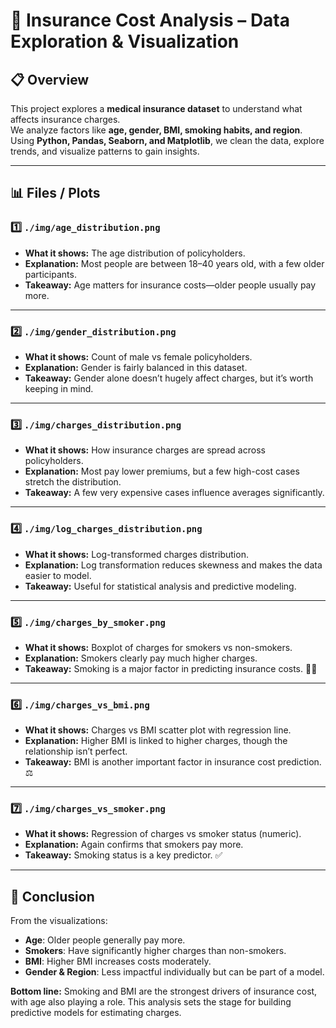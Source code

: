 # 🏥 Insurance Cost Analysis – Data Exploration & Visualization

## 📋 Overview
This project explores a **medical insurance dataset** to understand what affects insurance charges.  
We analyze factors like **age, gender, BMI, smoking habits, and region**. Using **Python, Pandas, Seaborn, and Matplotlib**, we clean the data, explore trends, and visualize patterns to gain insights.  

---

## 📊 Files / Plots

### 1️⃣ `./img/age_distribution.png`  
- **What it shows:** The age distribution of policyholders.  
- **Explanation:** Most people are between 18–40 years old, with a few older participants.  
- **Takeaway:** Age matters for insurance costs—older people usually pay more.  

---

### 2️⃣ `./img/gender_distribution.png`  
- **What it shows:** Count of male vs female policyholders.  
- **Explanation:** Gender is fairly balanced in this dataset.  
- **Takeaway:** Gender alone doesn’t hugely affect charges, but it’s worth keeping in mind.  

---

### 3️⃣ `./img/charges_distribution.png`  
- **What it shows:** How insurance charges are spread across policyholders.  
- **Explanation:** Most pay lower premiums, but a few high-cost cases stretch the distribution.  
- **Takeaway:** A few very expensive cases influence averages significantly.  

---

### 4️⃣ `./img/log_charges_distribution.png`  
- **What it shows:** Log-transformed charges distribution.  
- **Explanation:** Log transformation reduces skewness and makes the data easier to model.  
- **Takeaway:** Useful for statistical analysis and predictive modeling.  

---

### 5️⃣ `./img/charges_by_smoker.png`  
- **What it shows:** Boxplot of charges for smokers vs non-smokers.  
- **Explanation:** Smokers clearly pay much higher charges.  
- **Takeaway:** Smoking is a major factor in predicting insurance costs. 🚬💸  

---

### 6️⃣ `./img/charges_vs_bmi.png`  
- **What it shows:** Charges vs BMI scatter plot with regression line.  
- **Explanation:** Higher BMI is linked to higher charges, though the relationship isn’t perfect.  
- **Takeaway:** BMI is another important factor in insurance cost prediction. ⚖️  

---

### 7️⃣ `./img/charges_vs_smoker.png`  
- **What it shows:** Regression of charges vs smoker status (numeric).  
- **Explanation:** Again confirms that smokers pay more.  
- **Takeaway:** Smoking status is a key predictor. ✅  

---

## 📝 Conclusion
From the visualizations:  

- **Age**: Older people generally pay more.  
- **Smokers**: Have significantly higher charges than non-smokers.  
- **BMI**: Higher BMI increases costs moderately.  
- **Gender & Region**: Less impactful individually but can be part of a model.  

**Bottom line:** Smoking and BMI are the strongest drivers of insurance cost, with age also playing a role. This analysis sets the stage for building predictive models for estimating charges.  
